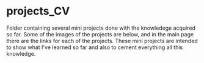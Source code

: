 # projects_CV
Folder containing several mini projects done with the knowledege acquired so far.
Some of the images of the projects are below, and in the main page there are the links for each of the projects.
These mini projects are intended to show what I've learned so far and also to cement everything all this knowledge. 
